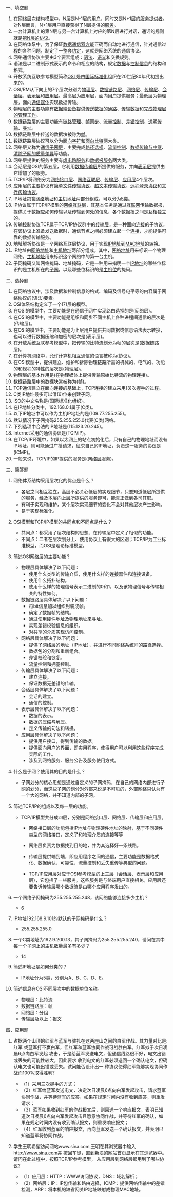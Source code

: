 一、填空题

1. 在网络层次结构模型中，N层是N-1层的<u>用户</u>，同时又是N+1层的<u>服务提供者</u>。对N层而言，N+1层用户直接获得了N层提供的<u>服务</u>。
2. 一台计算机上的第N层与另一台计算机上对应的第N层进行对话，通话的规则就是<U>第N层的协议</U>。
3. 在网络体系中，为了保证<u>数据通信双方</u>能正确而自动地进行通信，针对通信过程的各种问题，制定了一整套<u>约定</u>，这就是网络系统的通信协议。
4. 网络通信协议主要由3个要素组成：<u>语法</u>、<u>语义</u>和交换规则。
5. 语法是以二进制形式表示的命令和相应的结构，规定<u>数据</u>与<u>控制信息</u>的结构和格式。
6. 开放系统互联参考模型简称<U>OSI</U>,是由<u>国际标准化</u>组织在20世纪80年代初提出来的。
7. OSI/RM从下向上的7个层次分别为<u>物理层</u>、<u>数据链路层</u>、<u>网络层</u>、<u>传输层</u>、<u>会话层</u>、<u>表示层</u>和<u>应用层</u>。最高层为应用层，面向<u>用户</u>提供服务；最低层为物理层，面向<u>通信媒体</u>实现数据传输。
8. 物理层的主要功能有<u>数据端设备提供传送数据的通路</u>、<u>传输数据</u>和<u>完成物理层的管理工作</u>。
9. 数据链路层的主要功能有<u>链路管理</u>、<u>帧同步</u>、<u>流量控制</u>、<u>差错控制</u>、<u>透明传输</u>、<u>寻址</u>。
10. 数据链路层中传送的数据块被称为<u>帧</u>。
11. 数据链路层协议可以分为<u>面向字符</u>和<u>面向比特</u>两大类。
12. 网络层又称为<u>通信子网层</u>，主要完成<u>路径选择</u>、<u>流量控制</u>、<u>数据传输与中继</u>、<u>清除子网的质量差异</u>等功能。
13. 网络层提供的服务主要有<u>虚电路服务</u>和<u>数据报服务</u>两大类。
14. 会话层是OSI的第五层，它利用<u>数据传输层</u>所提供的服务，并向<u>表示层</u>提供由它增加了的服务。
15. TCP/IP将网络分为<u>网络接口层</u>、<u>网络互联层</u>、<u>传输层</u>、<u>应用层</u>4个层次。
16. 应用层的主要协议有<u>简单文件传输协议</u>、<u>超文本传输协议</u>、<u>远程登录协议</u>和<u>文件传输协议</u>。
17. IP地址包含<u>网络地址</u>和<u>主机地址</u>两部分组成，可以分为<u>5类</u>。
18. IP协议属于TCP/IP模型的<u>网络互联层</u>，其基本任务是通过<U>互联网</U>传输数据报，提供关于数据应如何传输以及传输到何处的信息，各个数据报之间是互相独立的。
19. 传输控制协议TCP属于TCP/IP协议群中的<u>传输层</u>，是一种面向<u>连接</u>的子协议，在该协议上准备发送数据时，通信节点之间必须建立起一个<u>连接</u>，才能提供可靠的数据传输服务。
20. 地址解析协议是一个网络互联层协议，用于实现<u>IP地址</u>到<u>MAC地址</u>的转换。
21. IP地址由<U>网络地址</U>和<u>主机地址</u>两部分组成。其中，<u>网络地址</u>用来标识一个物理网络，<U>主机地址</U>用来标识这个网络中的第一台主机。
22. 子网掩码又叫网络掩码、地址掩码，它是一种用来指明一个<u>IP地址</u>的哪些位标识的是主机所在的<u>子网</u>，以及哪些位标识的是<U>主机位</U>的掩码。

二、选择题
1. 在网络协议中，涉及数据和控制信息的格式、编码及信号电平等的内容属于网络协议的(语法)要素。
2. OSI体系结构定义了一个(7)层的模型。
3. 在OSI的模型中，主要功能是在通信子网中实现路由选择的是(网络层)。
4. 在OSI的模型中，主要功能是组织和同步不同主机上各种进程间通信的层次是(传输层)。
5. 在OSI的模型中，主要功能是为上层用户提供共同数据或信息语法表示转换，也可以进行数据压缩和加密的层次是(表示层)。
6. 在开放系统互联参考模型中，把传输的比特流划分为帧的层次是(数据链路层)。
7. 在计算机网络中，允许计算机相互通信的语言被称为(协议)。
8. 在OSI模型中，提供建立、维护和拆除物理链路所需的机械的、电气的、功能的和规程的特性的层次是(物理层)。
9. 物理层的基本作用是(在物理媒体上提供传输原始比特流的物理连接)。
10. 数据链路层中的数据块常被称为(帧)。
11. TCP通信建立在面向连接的基础上，TCP连接的建立采用(3)次握手的过程。
12. C类IP地址最多可以借(6)位来创建子网。
13. ISO的中文名称是(国际标准化组织)。
14. 在IP地址分类中，192.168.0.1属于(C类)。
15. 以下IP地址中可以作为主机IP地址的是(109.77.255.255)。
16. 默认情况下子网掩码255.255.255.0代表(C类)网络。
17. 下列选项中合法的IP地址是(115.123.20.245)。
18. Internet采用的通信协议是(TCP/IP)。
19. 在TCP/IP环境中，如果以太网上的站点初始化后，只有自己的物理地址而没有IP地址，则可能通过广播请求，征求自己的IP地址，负责这一服务的协议是(ICMP)。
20. 一般来说，TCP/IP的IP提供的服务是(网络层服务)。

三、简答题
1. 网络体系结构采用层次化的优点是什么？
    + 各层之间相互独立，高层不必关心低层的实现细节，只要知道低层所提供的服务，经及本层向上层所提供的服务即可，能真正做到各司其职。
    + 有利于实现和维护，某个层次实现细节的变化不会对其他层次产生影响。
    + 易于实现标准化。
    
2. OSI模型和TCP/IP模型的共同点和不同点是什么？

    + 共同点：都采用了层次结构的思想、在传输层中定义了相似的功能。
    + 不同点：二者在层次划分上、使用协议上有很大的区别；TCP/IP为工业标准模型，而OSI是理论标准模型。

3. 简述OSI网络层的主要功能？

    + 物理层具体解决了以下问题：
      + 使用什么类型的传输介质，使用什么样的连接器件和连接设备。
      + 使用什么拓扑结构。
      + 使用什么样的物理信号表示二进制的0和1，以及该物理信号与传输相关的特性如何。
    + 数据链路层具体解决了以下问题：
      + 将bit信息加以组织封装成帧。
      + 确定了数据帧的结构。
      + 通过使用硬件地址及物理地址来寻址。
      + 实现差错校验信息的组织。
      + 对共享的介质实现访问控制。
    + 网络层具体解决了以下问题：
      + 提供了网络层的地址（IP地址），并进行不同网络系统间的路径选择。
      + 数据包的分割和重新组合。
      + 差错校验和恢复。
      + 流量控制和拥塞控制。
    + 传输层具体解决了以下问题：
      + 建立连接。
      + 保证数据无差错的传输。
    + 会话层具体解决了以下问题：
      + 会话的建立。
      + 通信的控制。
    + 表示层具体解决了以下问题：
      + 数据的表示。
      + 数据的压缩与解压。
      + 定义传输的句法和转换。
    + 应用层具体解决了以下问题：
      + 提供用户接口，得到传输的数据。
      + 提供面向用户的界面，即实用程序，使得用户可以利用这些程序完成实际的工作。
      + 涉及到网络服务、服务公告及服务使用方式。

4. 什么是子网？使用其的目的是什么？

    + 子网划分的核心思想是通过自定义的子网掩码，在自己的网络内部进行子网的划分，而这些子网的划分对外部来说是不可见的，外部网络只认为有一个大的网络，并不知道内部的子网。

5. 简述TCP/IP的组成以及每一层的功能。

    + TCP/IP模型共分成四层，分别是网络接口层、网络层、传输层和应用层。

      + 网络接口层的功能包括IP地址与物理硬件地址的映射，基于不同硬件类型的网络接口，定义了和物理介质的连接等等

      + 网络层负责为数据找到目的地，并为其选择好一条线路。

      + 传输层提供端到端，即应用程序之间的通信，主要功能是数据格式化、数据确认、可靠性、流量控制和丢失重传等典型的问题。

      + TCP/IP应用层对应于OSI参考模型的上三层（会话层、表示层和应用层），它包括了一些服务。这些服务是与终端用户直接相关。应用层还要告诉传输层哪个数据流是由哪个应用程序发出的。

6. 一个网络子网掩码为255.255.255.248，该网络能够连接多少主机？

    + 6

7. IP地址192.168.9.101的默认的子网掩码是什么？

    + 255.255.255.0

8. 一个C类地址为192.9.200.13，其子网掩码为255.255.255.240，请问在其中每一个子网上的主机数量最多有多少？

    + 14

9. 简述IP地址是如何分类的？

    + IP地址分为5类，分别为A、B、C、D、E。

10. 简述信息在OSI不同层次中的数据单位名称。

    + 物理层：比特流
    + 数据链路层：帧
    + 网络层：分组
    + 传输层及以上：报文



四、应用题

1. 占据两个山顶的红军与蓝军与驻扎在这两座山之间的白军作战。其力量对比是:红军
   或蓝军打不赢白军，但红军和蓝军协同作战可战胜白军。红军拟于次日凌晨6点向白军发起
   攻击，于是给蓝军发送电文，但通信线路很不好，电文出错或丢失的可能性较大，因此要求
   收到电文的红军必须送回一个确认电文，但确认电文也可能出错或丢失。试问能否设计出一
   种协议使得红军能够实现协同作战而100%取得胜利?

   + （1）采用三次握手的方式；
   + （2）红军给蓝军发送电文，决定次日凌晨6点向白军发起攻击，请求蓝军协同作战，并等待蓝军的应答，如果在规定时间内没有收到应答，则重发请求；
   + （3）蓝军如果收到红军的作战报文后，则回送一个响应报文，表明已知道次日凌晨6点向白军发起攻击且愿意协同作战，并等待红军的确认，如果在规定时间内没有收到确认报文，则重发响应报文；
   + （4）红军收到蓝军的响应报文，再向蓝军发送一个确认报文，并表明已知道蓝军将协同作战。

2. 学生王明希望访问网站www.sina.com,王明在其浏览器中输入http://www.sina.com并
   按回车键，直到新浪的网站首页显示在其浏览器中。请问在此过程中，按照TCP/IP参考模型，
   从应用层到网络层都用到了哪些协议?

   + （1）应用层：HTTP：WWW访问协议，DNS：域名解析；
   + （2）网络层：IP：IP包传输和路由选择，ICMP：提供网络传输中的差错检测，ARP：将本机的缺省网关IP地址映射成物理MAC地址。

   
